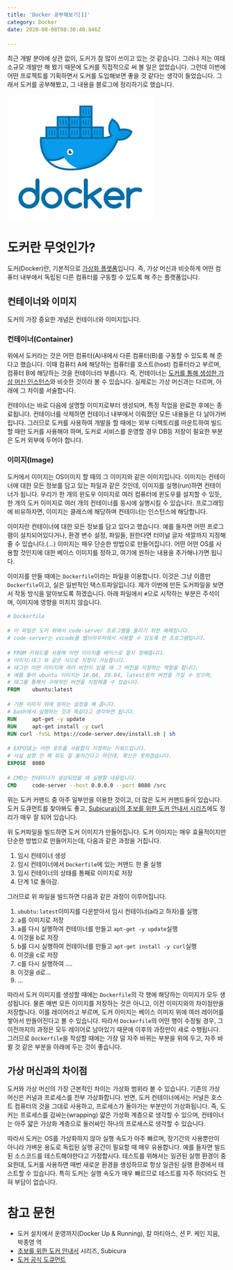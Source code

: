 ```yaml
---
title: 'Docker 공부해보기[1]'
category: Docker
date: 2020-08-08T08:30:40.846Z

---
```

최근 개발 분야에 상관 없이, 도커가 참 많이 쓰이고 있는 것 같습니다. 그러나 저는 여태 소규모 개발만 해 봤기 때문에 도커를 직접적으로 써 볼 일은 없었습니다. 그런데 이번에 어떤 프로젝트를 기획하면서 도커를 도입해보면 좋을 것 같다는 생각이 들었습니다. 그래서 도커를 공부해봤고, 그 내용을 블로그에 정리하기로 했습니다.

![Empowering App Development for Developers | Docker](docker_facebook_share.png)

# 도커란 무엇인가?

도커(Docker)란, 기본적으로 <u>가상화 플랫폼</u>입니다. 즉, 가상 머신과 비슷하게 어떤 컴퓨터 내부에서 독립된 다른 컴퓨터를 구동할 수 있도록 해 주는 플랫폼입니다.

## 컨테이너와 이미지

도커의 가장 중요한 개념은 컨테이너와 이미지입니다.

### 컨테이너(Container)

위에서 도커라는 것은 어떤 컴퓨터(A)내에서 다른 컴퓨터(B)를 구동할 수 있도록 해 준다고 했습니다. 이때 컴퓨터 A에 해당하는 컴퓨터를 호스트(host) 컴퓨터라고 부르며, 컴퓨터 B에 해당하는 것을 컨테이너라 부릅니다. 즉, 컨테이너는 <u>도커를 통해 생성한 가상 머신 인스턴스</u>와 비슷한 것이라 볼 수 있습니다. 실제로는 가상 머신과는 다르며, 아래에 그 차이를 서술합니다.

컨테이너는 바로 다음에 설명할 이미지로부터 생성되며, 특정 작업을 완료한 후에는 종료됩니다. 컨테이너를 삭제하면 컨테이너 내부에서 이뤄졌던 모든 내용들은 다 날아가버립니다. 그러므로 도커를 사용하여 개발을 할 때에는 외부 디렉토리를 마운트하여 빌드할 때만 도커를 사용해야 하며, 도커로 서비스를 운영할 경우 DB등 저장이 필요한 부분은 도커 외부에 두어야 합니다.

### 이미지(Image)

도커에서 이미지는 OS이미지 할 때의 그 이미지와 같은 이미지입니다. 이미지는 컨테이너에 대한 모든 정보를 담고 있는 파일과 같은 것인데, 이미지를 실행(run)하면 컨테이너가 됩니다. 우리가 한 개의 윈도우 이미지로 여러 컴퓨터에 윈도우를 설치할 수 있듯, 한 개의 도커 이미지로 여러 개의 컨테이너를 동시에 실행시킬 수 있습니다. 프로그래밍에 비유하자면, 이미지는 클래스에 해당하며 컨테이너는 인스턴스에 해당합니다.

이미지란 컨테이너에 대한 모든 정보를 담고 있다고 했습니다. 예를 들자면 어떤 프로그램이 설치되어있다거나, 환경 변수 설정, 파일들, 원한다면 터미널 글자 색깔까지 지정해줄 수 있습니다.(...) 이미지는 매우 단순한 방법으로 만들어집니다. 어떤 어떤 OS를 사용할 것인지에 대한 베이스 이미지를 정하고, 여기에 원하는 내용을 추가해나가면 됩니다.

이미지를 만들 때에는 `Dockerfile`이라는 파일을 이용합니다. 이것은 그냥 이름만 `Dockerfile`이고, 실은 일반적인 텍스트파일입니다. 제가 이번에 만든 도커파일을 보면서 작동 방식을 알아보도록 하겠습니다. 아래 파일에서 `#`으로 시작하는 부분은 주석이며, 이미지에 영향을 미치지 않습니다.

```dockerfile
# Dockerfile

# 이 파일은 도커 위에서 code-server 프로그램을 돌리기 위한 예제입니다.
# code-server는 vscode를 웹브라우저에서 사용할 수 있도록 한 프로그램입니다.

# FROM 키워드를 사용해 어떤 이미지를 베이스로 할지 정해줍니다.
# 이미지:태그 와 같은 식으로 지정이 가능합니다.
# 태그란 어떤 이미지에 여러 버전이 있을 때 그 버전을 지정하는 역할을 합니다.
# 예를 들어 ubuntu 이미지는 18.04, 20.04, latest등의 버전을 가질 수 있으며,
# 태그를 통해서 구체적인 버전을 지정해줄 수 있습니다.
FROM 	ubuntu:latest

# 기본 이미지 위에 원하는 설정을 해 줍니다.
# bash에서 실행하는 것과 똑같다고 생각하면 됩니다.
RUN 	apt-get -y update
RUN 	apt-get install -y curl
RUN	curl -fsSL https://code-server.dev/install.sh | sh

# EXPOSE는 어떤 포트를 사용할지 지정하는 키워드입니다.
# 사실 설정 안 해 줘도 잘 돌아간다고 하던데, 확신은 못하겠습니다.
EXPOSE 	8080 

# CMD는 컨테이너가 생성되었을 때 실행할 내용입니다.
CMD 	code-server --host 0.0.0.0 --port 8080 /src
```

위는 도커 커맨드 중 아주 일부만을 이용한 것이고, 더 많은 도커 커맨드들이 있습니다. 도커 도큐먼트를 찾아봐도 좋고, [Subicura님의 초보를 위한 도커 안내서 시리즈](https://subicura.com/2017/02/10/docker-guide-for-beginners-create-image-and-deploy.html)에도 정리가 매우 잘 되어 있습니다.

위 도커파일을 빌드하면 도커 이미지가 만들어집니다. 도커 이미지는 매우 효율적이지만 단순한 방법으로 만들어지는데, 다음과 같은 과정을 거칩니다.

1. 임시 컨테이너 생성
2. 임시 컨테이너에서 `Dockerfile`에 있는 커맨드 한 줄 실행
3. 임시 컨테이너의 상태를 통째로 이미지로 저장
4. 단계 1로 돌아감.

그러므로 위 파일을 빌드하면 다음과 같은 과정이 이루어집니다.

1. `ububtu:latest`이미지를 다운받아서 임시 컨테이너(a라고 하자)를 실행
2. a를 이미지로 저장
3. a를 다시 실행하여 컨테이너를 만들고 `apt-get -y update`실행
4. 이것을 b로 저장
5. b를 다시 실행하여 컨테이너를 만들고 `apt-get install -y curl`실행
6. 이것을 c로 저장
7. c를 다시 실행하여 ....
8. 이것을 d로...
9. ...

따라서 도커 이미지를 생성할 때에는 `Dockerfile`의 각 행에 해당하는 이미지가 모두 생성됩니다. 물론 매번 모든 이미지를 저장하는 것은 아니고, 이전 이미지와의 차이점만을 저장합니다. 이를 레이어라고 부르며, 도커 이미지는 베이스 이미지 위에 여러 레이어를 쌓아서 만들어진다고 볼 수 있습니다. 따라서 `Dockerfile`의 어떤 행이 수정될 경우, 그 이전까지의 과정은 모두 레이어로 남아있기 때문에 이후의 과정만이 새로 수행됩니다. 그러므로 `Dockerfile`을 작성할 때에는 가장 덜 자주 바뀌는 부분을 위에 두고, 자주 바뀔 것 같은 부분을 아래에 두는 것이 좋습니다.

## 가상 머신과의 차이점

도커와 가상 머신의 가장 근본적인 차이는 가상화 범위라 볼 수 있습니다. 기존의 가상 머신은 커널과 프로세스를 전부 가상화합니다. 반면, 도커 컨테이너에서는 커널은 호스트 컴퓨터의 것을 그대로 사용하고, 프로세스가 돌아가는 부분만이 가상화됩니다. 즉, 도커는 프로세스를 감싸는(wrapping) 얇은 가상화 계층으로 생각할 수 있으며, 컨테이너는 아주 얇은 가상화 계층으로 둘러싸인 하나의 프로세스로 생각할 수 있습니다.

따라서 도커는 OS를 가상화하지 않아 실행 속도가 아주 빠르며, 장기간의 사용뿐만이 아니라 가벼운 용도로 독립된 실행 공간이 필요할 때 매우 유용합니다. 예를 들자면 빌드된 소스코드를 테스트해야한다고 가정합시다. 테스트를 위해서는 일관된 실행 환경이 중요한데, 도커를 사용하면 매번 새로운 환경을 생성하므로 항상 일관된 실행 환경에서 테스트할 수 있습니다. 특히 도커는 실행 속도가 매우 빠르므로 테스트를 자주 하더라도 전혀 부담이 없습니다.

# 참고 문헌

- 도커 설치에서 운영까지(Docker Up & Running), 칼 마티아스, 션 P. 케인 지음, 박종영 역
- [초보를 위한 도커 안내서](https://subicura.com/2017/01/19/docker-guide-for-beginners-1.html) 시리즈, Subicura
- [도커 공식 도큐먼트](https://docs.docker.com/)
